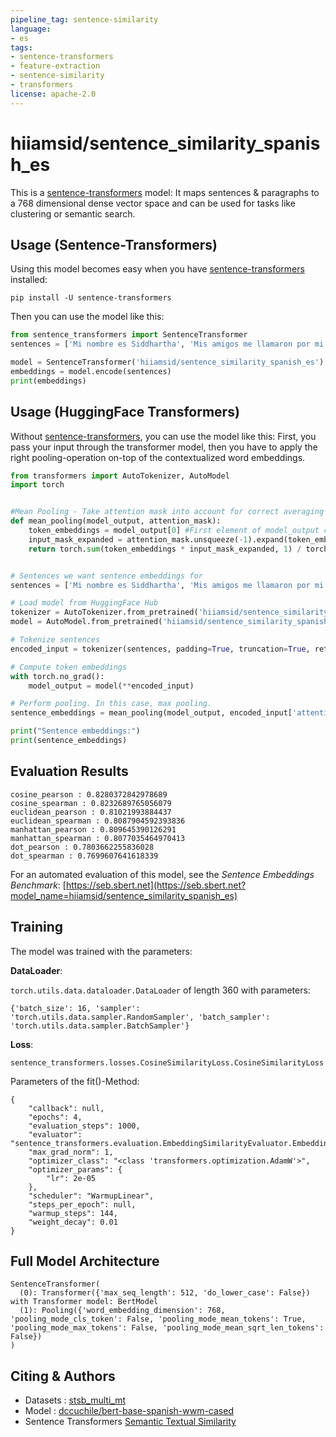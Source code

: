 ```yaml
---
pipeline_tag: sentence-similarity
language:
- es
tags:
- sentence-transformers
- feature-extraction
- sentence-similarity
- transformers
license: apache-2.0
---
```


# hiiamsid/sentence_similarity_spanish_es

This is a [sentence-transformers](https://www.SBERT.net) model: It maps sentences & paragraphs to a 768 dimensional dense vector space and can be used for tasks like clustering or semantic search.

<!--- Describe your model here -->

## Usage (Sentence-Transformers)

Using this model becomes easy when you have [sentence-transformers](https://www.SBERT.net) installed:

```
pip install -U sentence-transformers
```

Then you can use the model like this:

```python
from sentence_transformers import SentenceTransformer
sentences = ['Mi nombre es Siddhartha', 'Mis amigos me llamaron por mi nombre Siddhartha']

model = SentenceTransformer('hiiamsid/sentence_similarity_spanish_es')
embeddings = model.encode(sentences)
print(embeddings)
```



## Usage (HuggingFace Transformers)
Without [sentence-transformers](https://www.SBERT.net), you can use the model like this: First, you pass your input through the transformer model, then you have to apply the right pooling-operation on-top of the contextualized word embeddings.

```python
from transformers import AutoTokenizer, AutoModel
import torch


#Mean Pooling - Take attention mask into account for correct averaging
def mean_pooling(model_output, attention_mask):
    token_embeddings = model_output[0] #First element of model_output contains all token embeddings
    input_mask_expanded = attention_mask.unsqueeze(-1).expand(token_embeddings.size()).float()
    return torch.sum(token_embeddings * input_mask_expanded, 1) / torch.clamp(input_mask_expanded.sum(1), min=1e-9)


# Sentences we want sentence embeddings for
sentences = ['Mi nombre es Siddhartha', 'Mis amigos me llamaron por mi nombre Siddhartha']

# Load model from HuggingFace Hub
tokenizer = AutoTokenizer.from_pretrained('hiiamsid/sentence_similarity_spanish_es')
model = AutoModel.from_pretrained('hiiamsid/sentence_similarity_spanish_es')

# Tokenize sentences
encoded_input = tokenizer(sentences, padding=True, truncation=True, return_tensors='pt')

# Compute token embeddings
with torch.no_grad():
    model_output = model(**encoded_input)

# Perform pooling. In this case, max pooling.
sentence_embeddings = mean_pooling(model_output, encoded_input['attention_mask'])

print("Sentence embeddings:")
print(sentence_embeddings)
```



## Evaluation Results
```
cosine_pearson : 0.8280372842978689
cosine_spearman : 0.8232689765056079
euclidean_pearson : 0.81021993884437
euclidean_spearman : 0.8087904592393836
manhattan_pearson : 0.809645390126291
manhattan_spearman : 0.8077035464970413
dot_pearson : 0.7803662255836028
dot_spearman : 0.7699607641618339
```

For an automated evaluation of this model, see the *Sentence Embeddings Benchmark*: [https://seb.sbert.net](https://seb.sbert.net?model_name=hiiamsid/sentence_similarity_spanish_es)


## Training
The model was trained with the parameters:

**DataLoader**:

`torch.utils.data.dataloader.DataLoader` of length 360 with parameters:
```
{'batch_size': 16, 'sampler': 'torch.utils.data.sampler.RandomSampler', 'batch_sampler': 'torch.utils.data.sampler.BatchSampler'}
```

**Loss**:

`sentence_transformers.losses.CosineSimilarityLoss.CosineSimilarityLoss` 

Parameters of the fit()-Method:
```
{
    "callback": null,
    "epochs": 4,
    "evaluation_steps": 1000,
    "evaluator": "sentence_transformers.evaluation.EmbeddingSimilarityEvaluator.EmbeddingSimilarityEvaluator",
    "max_grad_norm": 1,
    "optimizer_class": "<class 'transformers.optimization.AdamW'>",
    "optimizer_params": {
        "lr": 2e-05
    },
    "scheduler": "WarmupLinear",
    "steps_per_epoch": null,
    "warmup_steps": 144,
    "weight_decay": 0.01
}
```


## Full Model Architecture
```
SentenceTransformer(
  (0): Transformer({'max_seq_length': 512, 'do_lower_case': False}) with Transformer model: BertModel 
  (1): Pooling({'word_embedding_dimension': 768, 'pooling_mode_cls_token': False, 'pooling_mode_mean_tokens': True, 'pooling_mode_max_tokens': False, 'pooling_mode_mean_sqrt_len_tokens': False})
)
```

## Citing & Authors
- Datasets : [stsb_multi_mt](https://huggingface.co/datasets/stsb_multi_mt)
- Model : [dccuchile/bert-base-spanish-wwm-cased](https://huggingface.co/dccuchile/bert-base-spanish-wwm-cased)
- Sentence Transformers [Semantic Textual Similarity](https://www.sbert.net/examples/training/sts/README.html)